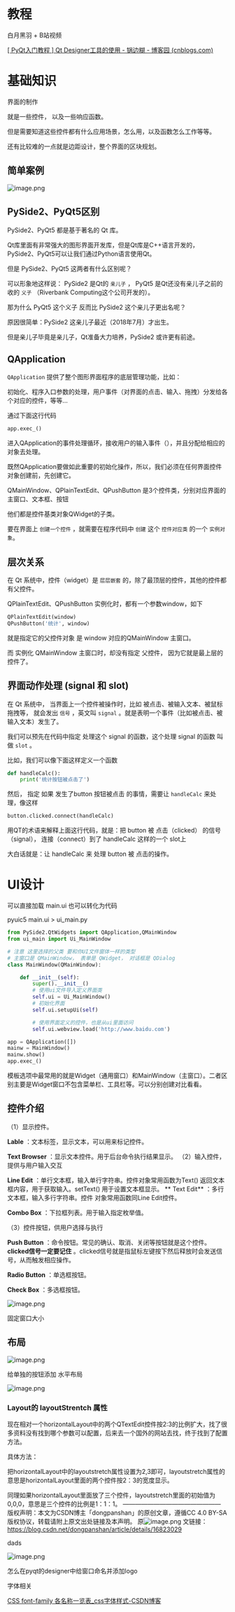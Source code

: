 # 教程

白月黑羽 + B站视频

[[ PyQt入门教程 ] Qt Designer工具的使用 - 锅边糊 - 博客园 (cnblogs.com)](https://www.cnblogs.com/linyfeng/p/11223707.html)

# 基础知识

界面的制作

就是一些控件， 以及一些响应函数。

但是需要知道这些控件都有什么应用场景，怎么用，以及函数怎么工作等等。

还有比较难的一点就是边距设计，整个界面的区块规划。

## 简单案例

![image.png](./assets/image.png)

## PySide2、PyQt5区别

PySide2、PyQt5 都是基于著名的 Qt 库。

Qt库里面有非常强大的图形界面开发库，但是Qt库是C++语言开发的，PySide2、PyQt5可以让我们通过Python语言使用Qt。

但是 PySide2、PyQt5 这两者有什么区别呢？

可以形象地这样说： PySide2 是Qt的 `亲儿子` ， PyQt5 是Qt还没有亲儿子之前的收的 `义子` （Riverbank Computing这个公司开发的）。

那为什么 PyQt5 这个义子 反而比 PySide2 这个亲儿子更出名呢？

原因很简单：PySide2 这亲儿子最近（2018年7月）才出生。

但是亲儿子毕竟是亲儿子，Qt准备大力培养，PySide2 或许更有前途。

## QApplication

`QApplication` 提供了整个图形界面程序的底层管理功能，比如：

初始化、程序入口参数的处理，用户事件（对界面的点击、输入、拖拽）分发给各个对应的控件，等等…

通过下面这行代码

```py
app.exec_()
```

进入QApplication的事件处理循环，接收用户的输入事件（），并且分配给相应的对象去处理。

既然QApplication要做如此重要的初始化操作，所以，我们必须在任何界面控件对象创建前，先创建它。

QMainWindow、QPlainTextEdit、QPushButton 是3个控件类，分别对应界面的主窗口、文本框、按钮

他们都是控件基类对象QWidget的子类。

要在界面上 `创建一个控件` ，就需要在程序代码中 `创建` 这个 `控件对应类` 的一个 `实例对象`。

## 层次关系

在 Qt 系统中，控件（widget）是 `层层嵌套` 的，除了最顶层的控件，其他的控件都有父控件。

QPlainTextEdit、QPushButton 实例化时，都有一个参数window，如下

```py
QPlainTextEdit(window)
QPushButton('统计', window)
```

就是指定它的父控件对象 是 window 对应的QMainWindow 主窗口。

而 实例化 QMainWindow 主窗口时，却没有指定 父控件， 因为它就是最上层的控件了。

## 界面动作处理 (signal 和 slot)

在 Qt 系统中， 当界面上一个控件被操作时，比如 被点击、被输入文本、被鼠标拖拽等， 就会发出 `信号` ，英文叫 `signal` 。就是表明一个事件（比如被点击、被输入文本）发生了。

我们可以预先在代码中指定 处理这个 signal 的函数，这个处理 signal 的函数 叫做 `slot` 。

比如，我们可以像下面这样定义一个函数

```py
def handleCalc():
    print('统计按钮被点击了')
```

然后， 指定 如果 发生了button 按钮被点击 的事情，需要让 `handleCalc` 来处理，像这样

```py
button.clicked.connect(handleCalc)
```

用QT的术语来解释上面这行代码，就是：把 button 被 点击（clicked） 的信号（signal）， 连接（connect）到了 handleCalc 这样的一个 slot上

大白话就是：让 handleCalc 来 处理 button 被 点击的操作。

# UI设计

可以直接加载 main.ui  也可以转化为代码

pyuic5 main.ui > ui_main.py

```python
from PySide2.QtWidgets import QApplication,QMainWindow
from ui_main import Ui_MainWindow

# 注意 这里选择的父类 要和你UI文件窗体一样的类型
# 主窗口是 QMainWindow， 表单是 QWidget， 对话框是 QDialog
class MainWindow(QMainWindow):

    def __init__(self):
        super().__init__()
        # 使用ui文件导入定义界面类
        self.ui = Ui_MainWindow()
        # 初始化界面
        self.ui.setupUi(self)

        # 使用界面定义的控件，也是从ui里面访问
        self.ui.webview.load('http://www.baidu.com')

app = QApplication([])
mainw = MainWindow()
mainw.show()
app.exec_()
```

模板选项中最常用的就是Widget（通用窗口）和MainWindow（主窗口）。二者区别主要是Widget窗口不包含菜单栏、工具栏等。可以分别创建对比看看。

## 控件介绍

（1）显示控件。

**Lable** ：文本标签，显示文本，可以用来标记控件。

**Text Browser** ：显示文本控件。用于后台命令执行结果显示。
（2）输入控件，提供与用户输入交互

**Line Edit** ：单行文本框，输入单行字符串。控件对象常用函数为Text() 返回文本框内容，用于获取输入。setText() 用于设置文本框显示。
**     Text Edit** ：多行文本框，输入多行字符串。控件 对象常用函数同Line Edit控件。

**Combo Box** ：下拉框列表。用于输入指定枚举值。

（3）控件按钮，供用户选择与执行

**Push Button** ：命令按钮。常见的确认、取消、关闭等按钮就是这个控件。 **clicked信号一定要记住** 。clicked信号就是指鼠标左键按下然后释放时会发送信号，从而触发相应操作。

**Radio Button** ：单选框按钮。

**Check Box** ：多选框按钮。

![image.png](./assets/1700362774744-image.png)

固定窗口大小

## 布局

![image.png](./assets/1700364613014-image.png)

给单独的按钮添加  水平布局

![image.png](./assets/1700364636442-image.png)

### Layout的 layoutStrentch 属性

现在相对一个horizontalLayout中的两个QTextEdit控件按2:3的比例扩大，找了很多资料没有找到哪个参数可以配置，后来去一个国外的网站去找，终于找到了配置方法。

具体方法：

把horizontalLayout中的layoutstretch属性设置为2,3即可，layoutstretch属性的意思是horizontalLayout里面的两个控件按2：3的宽度显示。

同理如果horizontalLayout里面放了三个控件，layoutstretch里面的初始值为0,0,0，意思是三个控件的比例是1：1：1。
————————————————
版权声明：本文为CSDN博主「dongpanshan」的原创文章，遵循CC 4.0 BY-SA版权协议，转载请附上原文出处链接及本声明。
原![image.png](./assets/1700375675621-image.png)
文链接：https://blog.csdn.net/dongpanshan/article/details/16823029

dads

![image.png](./assets/1700375707127-image.png)

怎么在pyqt的designer中给窗口命名并添加logo

字体相关

[CSS font-family 各名称一览表_css字体样式-CSDN博客](https://blog.csdn.net/cddcj/article/details/70739481)
